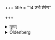 +++
title = "14 उभौ शेषेण"

+++

<details><summary>मूलम्</summary>

उभौ शेषेण १४
</details>

<details><summary>Oldenberg</summary>

both with the rest (8).
</details>

